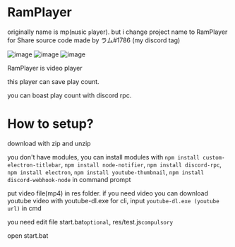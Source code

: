 # RamPlayer
originally name is mp(`m`usic `p`layer).
but i change project name to RamPlayer for Share source code
made by ラム#1786 (my discord tag)

![image](https://user-images.githubusercontent.com/79322339/118792746-e9cb7480-b8d2-11eb-8c09-2ac6812d6de8.png)
![image](https://user-images.githubusercontent.com/79322339/118793174-5181bf80-b8d3-11eb-8a85-aacec36910aa.png)
![image](https://user-images.githubusercontent.com/79322339/119247152-4922d080-bbc2-11eb-9f4e-776eeb017efd.png)

RamPlayer is video player

this player can save play count.

you can boast play count with discord rpc.

# How to setup?
download with zip and unzip

you don't have modules, you can install modules with `npm install custom-electron-titlebar`, `npm install node-notifier`, `npm install discord-rpc`, `npm install electron`, `npm install youtube-thumbnail`, `npm install discord-webhook-node` in command prompt

put video file(mp4) in res folder. if you need video you can download youtube video with youtube-dl.exe for cli, input `youtube-dl.exe (youtube url)` in cmd

you need edit file start.bat`optional`, res/test.js`compulsory`

open start.bat
